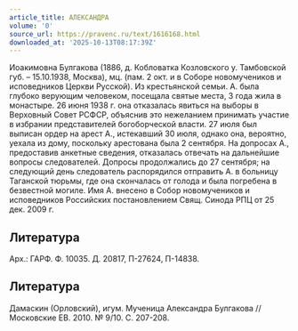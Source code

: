 ```yaml
---
article_title: АЛЕКСАНДРА
volume: '0'
source_url: https://pravenc.ru/text/1616168.html
downloaded_at: '2025-10-13T08:17:39Z'
---
```


Иоакимовна Булгакова (1886, д. Кобловатка Козловского у. Тамбовской губ. – 15.10.1938, Москва), мц. (пам. 2 окт. и в Соборе новомучеников и исповедников Церкви Русской). Из крестьянской семьи. А. была глубоко верующим человеком, посещала святые места, 3 года жила в монастыре. 26 июня 1938 г. она отказалась явиться на выборы в Верховный Совет РСФСР, объяснив это нежеланием принимать участие в избрании представителей богоборческой власти. 27 июля был выписан ордер на арест А., истекавший 30 июля, однако она, вероятно, уехала из дому, поскольку арестована была 2 сентября. На допросах А., предоставив анкетные сведения, отказалась отвечать на дальнейшие вопросы следователей. Допросы продолжались до 27 сентября; на следующий день следователь распорядился отправить А. в больницу Таганской тюрьмы, где она скончалась от голода и была погребена в безвестной могиле. Имя А. внесено в Собор новомучеников и исповедников Российских постановлением Свящ. Синода РПЦ от 25 дек. 2009 г.

## Литература

Арх.: ГАРФ. Ф. 10035. Д. 20817, П-27624, П-14838.

## Литература

Дамаскин (Орловский), игум. Мученица Александра Булгакова //Московские ЕВ. 2010. № 9/10. С. 207-208.
